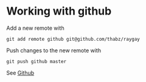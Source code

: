 
Working with github
===================

Add a new remote with

    git add remote github git@github.com/thabz/raygay

Push changes to the new remote with

    git push github master

See [Github](http://help.github.com/remotes/)

